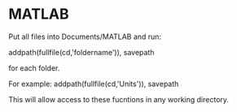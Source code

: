 # MATLAB

Put all files into Documents/MATLAB and run:

addpath(fullfile(cd,'foldername')), savepath

for each folder.


For example: addpath(fullfile(cd,'Units')), savepath


This will allow access to these fucntions in any working directory.